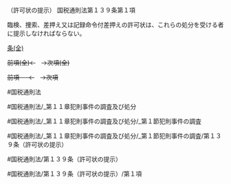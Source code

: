 （許可状の提示）
国税通則法第１３９条第１項

臨検、捜索、差押え又は記録命令付差押えの許可状は、これらの処分を受ける者に提示しなければならない。

[条(全)](国税通則法＿＿＿＿＿第１３９条_.md)

~~前項(全)←~~　~~→次項(全)~~

~~前項 　 ←~~　~~→次項~~



#国税通則法

#国税通則法/_第１１章犯則事件の調査及び処分

#国税通則法/_第１１章犯則事件の調査及び処分/_第１節犯則事件の調査

#国税通則法/_第１１章犯則事件の調査及び処分/_第１節犯則事件の調査/第１３９条（許可状の提示）

#国税通則法/第１３９条（許可状の提示）

#国税通則法/第１３９条（許可状の提示）/第１項

